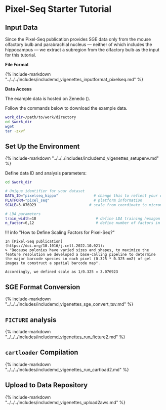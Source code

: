 # Pixel-Seq Starter Tutorial

## Input Data

Since the Pixel-Seq publication provides SGE data only from the mouse olfactory bulb and parabrachial nucleus — neither of which includes the hippocampus — we extract a subregion from the olfactory bulb as the input for this tutorial.

**File Format**

{%
  include-markdown "../../../includes/includemd_vigenettes_inputformat_pixelseq.md"
%}

**Data Access**

The example data is hosted on Zenedo ().

Follow the commands below to download the example data.

```bash
work_dir=/path/to/work/directory
cd $work_dir
wget 
tar -zxvf 
```


## Set Up the Environment

{%
  include-markdown "../../../includes/includemd_vigenettes_setupenv.md"
%}

Define data ID and analysis parameters:

```bash
cd $work_dir

# Unique identifier for your dataset
DATA_ID="pixelseq_hippo"                # change this to reflect your dataset name
PLATFORM="pixel_seq"                    # platform information
SCALE=3.076923                        # scale from coordinate to micrometer

# LDA parameters
train_width=18                           # define LDA training hexagon width (comma-separated if multiple widths are applied)
n_factor=6,12                            # define number of factors in LDA training (comma-separated if multiple n-factor are applied)
```

!!! info "How to Define Scaling Factors for Pixel-Seq?"

    In [Pixel-Seq publication](https://doi.org/10.1016/j.cell.2022.10.021):
    > "Because polonies have varied sizes and shapes, to maximize the feature resolution we developed a base-calling pipeline to determine the major barcode species in each pixel (0.325 * 0.325 mm2) of gel images to construct a spatial barcode map".
    
    Accordingly, we defined scale as 1/0.325 = 3.076923

## SGE Format Conversion

{%
  include-markdown "../../../includes/includemd_vigenettes_sge_convert_tsv.md"
%}

## `FICTURE` analysis

{%
  include-markdown "../../../includes/includemd_vigenettes_run_ficture2.md"
%}

## `cartloader` Compilation

{%
  include-markdown "../../../includes/includemd_vigenettes_run_cartload2.md"
%}

## Upload to Data Repository
{%
  include-markdown "../../../includes/includemd_vigenettes_upload2aws.md"
%}